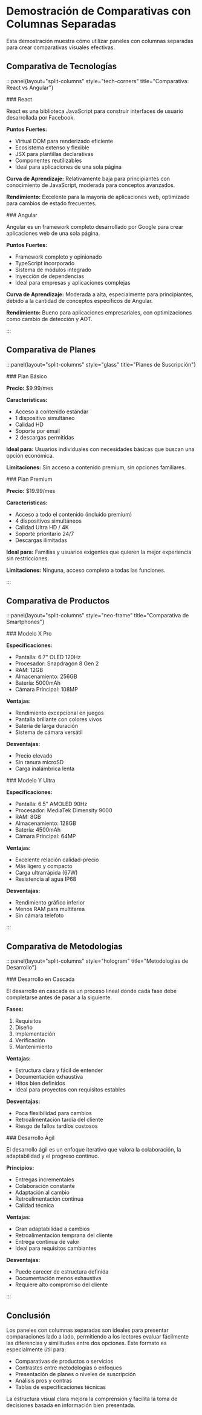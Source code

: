 # Demostración de Comparativas con Columnas Separadas

Esta demostración muestra cómo utilizar paneles con columnas separadas para crear comparativas visuales efectivas.

## Comparativa de Tecnologías

:::panel{layout="split-columns" style="tech-corners" title="Comparativa: React vs Angular"}
<div class="column column-left">
### React

React es una biblioteca JavaScript para construir interfaces de usuario desarrollada por Facebook.

**Puntos Fuertes:**
- Virtual DOM para renderizado eficiente
- Ecosistema extenso y flexible
- JSX para plantillas declarativas
- Componentes reutilizables
- Ideal para aplicaciones de una sola página

**Curva de Aprendizaje:**
Relativamente baja para principiantes con conocimiento de JavaScript, moderada para conceptos avanzados.

**Rendimiento:**
Excelente para la mayoría de aplicaciones web, optimizado para cambios de estado frecuentes.
</div>

<div class="column column-right">
### Angular

Angular es un framework completo desarrollado por Google para crear aplicaciones web de una sola página.

**Puntos Fuertes:**
- Framework completo y opinionado
- TypeScript incorporado
- Sistema de módulos integrado
- Inyección de dependencias
- Ideal para empresas y aplicaciones complejas

**Curva de Aprendizaje:**
Moderada a alta, especialmente para principiantes, debido a la cantidad de conceptos específicos de Angular.

**Rendimiento:**
Bueno para aplicaciones empresariales, con optimizaciones como cambio de detección y AOT.
</div>
:::

## Comparativa de Planes

:::panel{layout="split-columns" style="glass" title="Planes de Suscripción"}
<div class="column column-left">
### Plan Básico

**Precio:** $9.99/mes

**Características:**
- Acceso a contenido estándar
- 1 dispositivo simultáneo
- Calidad HD
- Soporte por email
- 2 descargas permitidas

**Ideal para:**
Usuarios individuales con necesidades básicas que buscan una opción económica.

**Limitaciones:**
Sin acceso a contenido premium, sin opciones familiares.
</div>

<div class="column column-right">
### Plan Premium

**Precio:** $19.99/mes

**Características:**
- Acceso a todo el contenido (incluido premium)
- 4 dispositivos simultáneos
- Calidad Ultra HD / 4K
- Soporte prioritario 24/7
- Descargas ilimitadas

**Ideal para:**
Familias y usuarios exigentes que quieren la mejor experiencia sin restricciones.

**Limitaciones:**
Ninguna, acceso completo a todas las funciones.
</div>
:::

## Comparativa de Productos

:::panel{layout="split-columns" style="neo-frame" title="Comparativa de Smartphones"}
<div class="column column-left">
### Modelo X Pro

**Especificaciones:**
- Pantalla: 6.7" OLED 120Hz
- Procesador: Snapdragon 8 Gen 2
- RAM: 12GB
- Almacenamiento: 256GB
- Batería: 5000mAh
- Cámara Principal: 108MP

**Ventajas:**
- Rendimiento excepcional en juegos
- Pantalla brillante con colores vivos
- Batería de larga duración
- Sistema de cámara versátil

**Desventajas:**
- Precio elevado
- Sin ranura microSD
- Carga inalámbrica lenta
</div>

<div class="column column-right">
### Modelo Y Ultra

**Especificaciones:**
- Pantalla: 6.5" AMOLED 90Hz
- Procesador: MediaTek Dimensity 9000
- RAM: 8GB
- Almacenamiento: 128GB
- Batería: 4500mAh
- Cámara Principal: 64MP

**Ventajas:**
- Excelente relación calidad-precio
- Más ligero y compacto
- Carga ultrarrápida (67W)
- Resistencia al agua IP68

**Desventajas:**
- Rendimiento gráfico inferior
- Menos RAM para multitarea
- Sin cámara telefoto
</div>
:::

## Comparativa de Metodologías

:::panel{layout="split-columns" style="hologram" title="Metodologías de Desarrollo"}
<div class="column column-left">
### Desarrollo en Cascada

El desarrollo en cascada es un proceso lineal donde cada fase debe completarse antes de pasar a la siguiente.

**Fases:**
1. Requisitos
2. Diseño
3. Implementación
4. Verificación
5. Mantenimiento

**Ventajas:**
- Estructura clara y fácil de entender
- Documentación exhaustiva
- Hitos bien definidos
- Ideal para proyectos con requisitos estables

**Desventajas:**
- Poca flexibilidad para cambios
- Retroalimentación tardía del cliente
- Riesgo de fallos tardíos costosos
</div>

<div class="column column-right">
### Desarrollo Ágil

El desarrollo ágil es un enfoque iterativo que valora la colaboración, la adaptabilidad y el progreso continuo.

**Principios:**
- Entregas incrementales
- Colaboración constante
- Adaptación al cambio
- Retroalimentación continua
- Calidad técnica

**Ventajas:**
- Gran adaptabilidad a cambios
- Retroalimentación temprana del cliente
- Entrega continua de valor
- Ideal para requisitos cambiantes

**Desventajas:**
- Puede carecer de estructura definida
- Documentación menos exhaustiva
- Requiere alto compromiso del cliente
</div>
:::

## Conclusión

Los paneles con columnas separadas son ideales para presentar comparaciones lado a lado, permitiendo a los lectores evaluar fácilmente las diferencias y similitudes entre dos opciones. Este formato es especialmente útil para:

- Comparativas de productos o servicios
- Contrastes entre metodologías o enfoques
- Presentación de planes o niveles de suscripción
- Análisis pros y contras
- Tablas de especificaciones técnicas

La estructura visual clara mejora la comprensión y facilita la toma de decisiones basada en información bien presentada. 